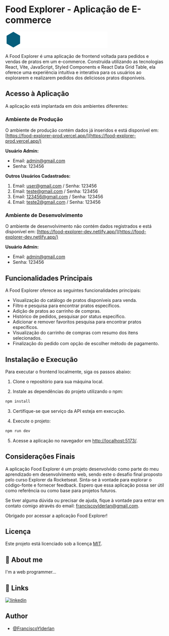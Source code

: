 # Food Explorer - Aplicação de E-commerce

![Food Explorer Logo](./src/assets/logo.svg)

A Food Explorer é uma aplicação de frontend voltada para pedidos e vendas de pratos em um e-commerce. Construída utilizando as tecnologias React, Vite, JavaScript, Styled Components e React Data Grid Table, ela oferece uma experiência intuitiva e interativa para os usuários ao explorarem e realizarem pedidos dos deliciosos pratos disponíveis.

## Acesso à Aplicação

A aplicação está implantada em dois ambientes diferentes:

### Ambiente de Produção

O ambiente de produção contém dados já inseridos e está disponível em: [https://food-explorer-prod.vercel.app/](https://food-explorer-prod.vercel.app/)

**Usuário Admin:**
- Email: admin@gmail.com
- Senha: 123456

**Outros Usuários Cadastrados:**
1. Email: user@gmail.com / Senha: 123456
2. Email: teste@gmail.com / Senha: 123456
3. Email: 123456@gmail.com / Senha: 123456
4. Email: teste2@gmail.com / Senha: 123456

### Ambiente de Desenvolvimento

O ambiente de desenvolvimento não contém dados registrados e está disponível em: [https://food-explorer-dev.netlify.app/](https://food-explorer-dev.netlify.app/)

**Usuário Admin:**
- Email: admin@gmail.com
- Senha: 123456

## Funcionalidades Principais

A Food Explorer oferece as seguintes funcionalidades principais:

- Visualização do catálogo de pratos disponíveis para venda.
- Filtro e pesquisa para encontrar pratos específicos.
- Adição de pratos ao carrinho de compras.
- Histórico de pedidos, pesquisar por status específico.
- Adicionar e remover favoritos pesquisa para encontrar pratos específicos.
- Visualização do carrinho de compras com resumo dos itens selecionados.
- Finalização do pedido com opção de escolher método de pagamento.


## Instalação e Execução

Para executar o frontend localmente, siga os passos abaixo:

1. Clone o repositório para sua máquina local.

2. Instale as dependências do projeto utilizando o npm:

```bash
npm install
```
3. Certifíque-se que serviço da API esteja em execução. 

4. Execute o projeto:

```bash
npm run dev
```

5. Acesse a aplicação no navegador em [http://localhost:5173/](http://localhost:5173/).


## Considerações Finais

A aplicação Food Explorer é um projeto desenvolvido como parte do meu aprendizado em desenvolvimento web, sendo este o desafio final proposto pelo curso Explorer da Rocketseat. Sinta-se à vontade para explorar o código-fonte e fornecer feedback. Espero que essa aplicação possa ser útil como referência ou como base para projetos futuros.

Se tiver alguma dúvida ou precisar de ajuda, fique à vontade para entrar em contato comigo através do email: franciscoylderlan@gmail.com.

Obrigado por acessar a aplicação Food Explorer!


## Licença

Este projeto está licenciado sob a licença [MIT](https://opensource.org/licenses/MIT).


## 🚀 About me

I'm a web programmer...

## 🔗 Links

[![linkedin](https://img.shields.io/badge/linkedin-0A66C2?style=for-the-badge&logo=linkedin&logoColor=white)](https://www.linkedin.com/in/franciscoylderlanoliveira/)

## Author

-   [@FranciscoYlderlan](https://www.github.com/FranciscoYlderlan)


